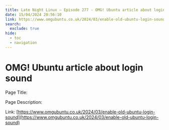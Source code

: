 ```yaml
---
title: Late Night Linux – Episode 277 - OMG! Ubuntu article about login sound
date: 15/04/2024 20:56:10
link: https://www.omgubuntu.co.uk/2024/03/enable-old-ubuntu-login-sound
search:
  exclude: true
hide:
  - toc
  - navigation
---
```


# OMG! Ubuntu article about login sound

Page Title: 

Page Description:  

Link: [https://www.omgubuntu.co.uk/2024/03/enable-old-ubuntu-login-sound](https://www.omgubuntu.co.uk/2024/03/enable-old-ubuntu-login-sound)